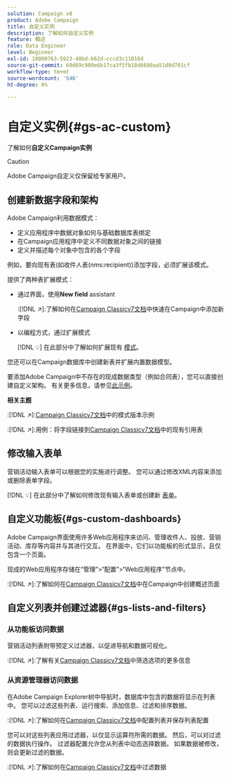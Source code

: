 ```yaml
---
solution: Campaign v8
product: Adobe Campaign
title: 自定义实例
description: 了解如何自定义实例
feature: 概述
role: Data Engineer
level: Beginner
exl-id: 18000763-5923-48bd-b62d-cccd3c11016d
source-git-commit: 69d69c909e6b17ca3f5fb18d6680aa51d0d701cf
workflow-type: tm+mt
source-wordcount: '546'
ht-degree: 0%

---
```


# 自定义实例{#gs-ac-custom}

了解如何&#x200B;**自定义Campaign实例**

>[!CAUTION]
>
>Adobe Campaign自定义仅保留给专家用户。

## 创建新数据字段和架构

Adobe Campaign利用数据模式：

* 定义应用程序中数据对象如何与基础数据库表绑定
* 在Campaign应用程序中定义不同数据对象之间的链接
* 定义并描述每个对象中包含的各个字段

例如，要向现有表(如收件人表(nms:recipient))添加字段，必须扩展该模式。

提供了两种表扩展模式：

* 通过界面，使用&#x200B;**New field** assistant

   :[!DNL :arrow_upper_right:]:了解如何在[Campaign Classicv7文档](https://experienceleague.adobe.com/docs/campaign-classic/using/configuring-campaign-classic/editing-schemas/new-field-wizard.html?lang=en#configuring-campaign-classic)中快速在Campaign中添加新字段

* 以编程方式，通过扩展模式

   [!DNL :bulb:] 在此部分中了解如何扩展现有 [模式](../dev/extend-schema.md)。


您还可以在Campaign数据库中创建新表并扩展内置数据模型。

要添加Adobe Campaign中不存在的现成数据类型（例如合同表），您可以直接创建自定义架构。 有关更多信息，请参见[此示例](../dev/create-schema.md#example--creating-a-contract-table)。

**相关主题**

:[!DNL :arrow_upper_right:]:[Campaign Classicv7文档](https://experienceleague.adobe.com/docs/campaign-classic/using/configuring-campaign-classic/editing-schemas/examples-of-schemas-edition.html?lang=en#configuring-campaign-classic)中的模式版本示例

:[!DNL :arrow_upper_right:]:用例：将字段链接到[Campaign Classicv7文档](https://experienceleague.adobe.com/docs/campaign-classic/using/configuring-campaign-classic/editing-schemas/examples-of-schemas-edition.html?lang=en#uc-link)中的现有引用表


## 修改输入表单

营销活动输入表单可以根据您的实施进行调整。 您可以通过修改XML内容来添加或删除表单字段。

[!DNL :bulb:] 在此部分中了解如何修改现有输入表单或创建新 [表单](../dev/forms.md)。

## 自定义功能板{#gs-custom-dashboards}

Adobe Campaign界面使用许多Web应用程序来访问、管理收件人、投放、营销活动、库存等内容并与其进行交互。 在界面中，它们以功能板的形式显示，且仅包含一个页面。

现成的Web应用程序存储在“管理”>“配置”>“Web应用程序”节点中。

:[!DNL :arrow_upper_right:]:了解如何在[Campaign Classicv7文档](https://experienceleague.adobe.com/docs/campaign-classic/using/designing-content/web-applications/use-cases--creating-overviews.html?lang=en#creating-a-single-page-web-application)中在Campaign中创建概述页面


## 自定义列表并创建过滤器{#gs-lists-and-filters}

### 从功能板访问数据

营销活动列表附带预定义过滤器，以促进导航和数据可视化。

:[!DNL :arrow_upper_right:]:了解有关[Campaign Classicv7文档](https://experienceleague.adobe.com/docs/campaign-classic/using/getting-started/filtering-data/filtering-options.html?lang=en#about-filtering)中筛选选项的更多信息


### 从资源管理器访问数据

在Adobe Campaign Explorer树中导航时，数据库中包含的数据将显示在列表中。 您可以过滤这些列表、运行搜索、添加信息、过滤和排序数据。

:[!DNL :arrow_upper_right:]:了解如何在[Campaign Classicv7文档](https://experienceleague.adobe.com/docs/campaign-classic/using/getting-started/starting-with-adobe-campaign/campaign-workspace/adobe-campaign-ui-lists.html?lang=en#getting-started)中配置列表并保存列表配置


您可以对这些列表应用过滤器，以仅显示运算符所需的数据。 然后，可以对过滤的数据执行操作。 过滤器配置允许您从列表中动态选择数据。 如果数据被修改，则会更新过滤的数据。

:[!DNL :arrow_upper_right:]:了解如何在[Campaign Classicv7文档](https://experienceleague.adobe.com/docs/campaign-classic/using/getting-started/filtering-data/creating-filters.html?lang=en#typology-of-available-filters)中过滤数据
